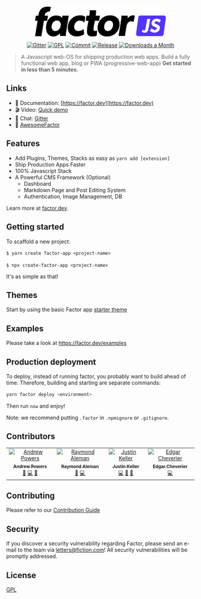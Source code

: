 <p align="center">
  <img src="./factor.svg" width="350" style="width: 350px;display:block;">
  </p>
 <p align="center">
  <a href="https://gitter.im/factorjs/community"><img src="https://badgen.net/badge/chat/on%20Gitter" alt="Gitter"></a>
  <a href="https://github.com/fiction-com/factor/blob/master/LICENSE"><img src="https://badgen.net/badge/license/GPL/blue" alt="GPL"></a>
  <a href="https://github.com/fiction-com/factor/commits/master"><img src="https://badgen.net/github/last-commit/fiction-com/factor" alt="Commit"></a>
  <a href="https://github.com/fiction-com/factor/releases"><img src="https://badgen.net/github/release/fiction-com/factor" alt="Release"></a>
  <a href="https://factor.dev"><img src="https://badgen.net/npm/dm/@factor/cli" alt="Downloads a Month"></a>
 </p>

> A Javascript web-OS for shipping production web apps. Build a fully functional web app, blog or PWA (progressive-web-app) **Get started in less than 5 minutes.**

## Links

- 📘 Documentation: [https://factor.dev](https://factor.dev)
- 🎬 Video: [Quick demo](https://www.youtube.com/channel/UCQ8sF_omtjTrptpm3Smnx3w)
- 💬 Chat: [Gitter](https://gitter.im/factorjs/community)
- 🌟 [AwesomeFactor](https://awesome.factor.dev/)

## Features

- Add Plugins, Themes, Stacks as easy as `yarn add [extension]`
- Ship Production Apps Faster 
- 100% Javascript Stack
- A Powerful CMS Framework (Optional)
  - Dashboard
  - Markdown Page and Post Editing System  
  - Authentication, Image Management, DB


Learn more at [factor.dev](https://factor.dev).


## Getting started

To scaffold a new project:

```
$ yarn create factor-app <project-name>

$ npx create-factor-app <project-name>
```

It's as simple as that!

## Themes
Start by using the basic Factor app [starter theme](#starter-theme-url)

## Examples

Please take a look at https://factor.dev/examples

## Production deployment

To deploy, instead of running factor, you probably want to build ahead of time. Therefore, building and starting are separate commands:

```bash
yarn factor deploy <environment>
```

Then run `now` and enjoy!

Note: we recommend putting `.factor` in `.npmignore` or `.gitignore`.


## Contributors
<!-- ALL-CONTRIBUTORS-LIST:START - Do not remove or modify this section -->
<!-- prettier-ignore -->
<table>
  <tr>
    <td align="center"><a href="https://github.com/arpowers"><img src="https://avatars2.githubusercontent.com/u/308134?s=460&v=4" width="100px;" alt="Andrew Powers"/><br /><sub><b>Andrew Powers</b></sub></a><br /><a href="https://github.com/fiction-com/factor/issues?q=author%3Aarpowers" title="Bug reports">🐛</a> <a href="https://github.com/fiction-com/factor/commits?author=arpowers" title="Code">💻</a> <a href="https://github.com/fiction-com/factor/commits?author=arpowers" title="Documentation">📖</a></td>
    <td align="center"><a href="https://github.com/finestpixels"><img src="https://avatars3.githubusercontent.com/u/2752967?s=460&v=4" width="100px;" alt="Raymond Aleman"/><br /><sub><b>Raymond Aleman</b></sub></a><br /><a href="#design-finestpixels" title="Design">🎨</a> <a href="https://github.com/fiction-com/factor/commits?author=finestpixels" title="Code">💻</a></td>
    <td align="center"><a href="https://nodesocket.com"><img src="https://avatars2.githubusercontent.com/u/523312?v=4" width="100px;" alt="Justin Keller"/><br /><sub><b>Justin Keller</b></sub></a><br /><a href="https://github.com/fiction-com/factor/commits?author=nodesocket" title="Code">💻</a> <a href="#tool-nodesocket" title="Tools">🔧</a> <a href="#userTesting-nodesocket" title="User Testing">📓</a></td>
    <td align="center"><a href="https://github.com/edgarcheverier"><img src="https://avatars0.githubusercontent.com/u/25775115?v=4" width="100px;" alt="Edgar Cheverier"/><br /><sub><b>Edgar Cheverier</b></sub></a><br /><a href="https://github.com/fiction-com/factor/commits?author=edgarcheverier" title="Code">💻</a></td>
  </tr>
</table>

<!-- ALL-CONTRIBUTORS-LIST:END -->

## Contributing

Please refer to our [Contribution Guide](https://factor.dev/contribution)


## Security

If you discover a security vulnerability regarding Factor, please send an e-mail to the team via letters@fiction.com! All security vulnerabilities will be promptly addressed.

## License

[GPL](https://github.com/fiction-com/factor/blob/master/LICENSE)
